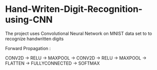# Hand-Writen-Digit-Recognition-using-CNN
The project uses Convolutional Neural Network on MNIST data set to to recognize handwritten digits

Forward Propagation :

CONV2D -> RELU -> MAXPOOL -> CONV2D -> RELU -> MAXPOOL -> FLATTEN -> FULLYCONNECTED -> SOFTMAX
